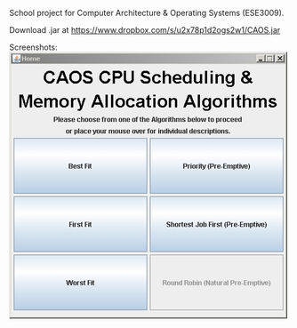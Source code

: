 School project for Computer Architecture & Operating Systems (ESE3009).

Download .jar at https://www.dropbox.com/s/u2x78p1d2ogs2w1/CAOS.jar


Screenshots:
![main](screenshots/main.jpeg)

